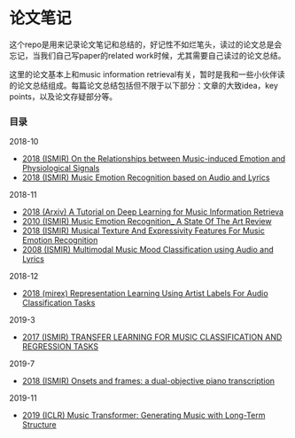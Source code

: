 # 论文笔记

这个repo是用来记录论文笔记和总结的，好记性不如烂笔头，读过的论文总是会忘记，当我们自己写paper的related work时候，尤其需要自己读过的论文总结。

这里的论文基本上和music information retrieval有关，暂时是我和一些小伙伴读的论文总结组成。每篇论文总结包括但不限于以下部分：文章的大致idea，key points，以及论文存疑部分等。 



### 目录

2018-10

- [2018  (ISMIR)  On the Relationships between Music-induced Emotion and Physiological Signals](https://github.com/1996Wanglei/Papernotes/blob/master/2018_Notes/On_the_Relationships_between_Music-induced_Emotion_and_Physiological_Signal.md)
- [2018  (ISMIR)  Music Emotion Recognition based on Audio and Lyrics](https://github.com/1996Wanglei/Papernotes/blob/master/2018_Notes/Music_Mood_Detection_Based_On_Audio_And_Lyrics_With_Deep_Neural_Net.md) 

2018-11

- [2018  (Arxiv)  A Tutorial on Deep Learning for Music Information Retrieva](https://github.com/1996Wanglei/Papernotes/blob/master/2018_Notes/A%20Tutorial%20on%20Deep%20Learning%20for%20Music%20Information%20Retrieval.md)
- [2010  (ISMIR)  Music Emotion Recognition_ A State Of The Art Review](https://github.com/1996Wanglei/Papernotes/blob/master/2018_Notes/Music%20Emotion%20Recognition_%20A%20State%20Of%20The%20Art%20Review.md)
- [2018  (ISMIR)  Musical Texture And Expressivity Features For Music Emotion Recognition](https://github.com/1996Wanglei/Papernotes/blob/master/2018_Notes/MUSICAL%20TEXTURE%20AND%20EXPRESSIVITY%20FEATURES%20FOR%20MUSIC%20EMOTION%20RECOGNITION.md)
- [2008  (ISMIR)   Multimodal Music Mood Classification using Audio and Lyrics](https://github.com/1996Wanglei/Papernotes/blob/master/2018_Notes/Multimodal_Music_Mood_Classification_using_Audio_and_Lyrics.md)

2018-12

- [2018  (mirex)   Representation Learning Using Artist Labels For Audio Classification Tasks](https://github.com/1996Wanglei/Papernotes/blob/master/2018_Notes/Representation_%20Learning_Using%20Artist_Labels_For%20Audio_Classification_Tasks.md)

2019-3

- [2017 (ISMIR) TRANSFER LEARNING FOR MUSIC CLASSIFICATION AND REGRESSION TASKS](https://github.com/1996Wanglei/Papernotes/blob/master/2018_Notes/TRANSFER%20LEARNING%20FOR%20MUSIC%20CLASSIFICATION%20AND%20REGRESSION%20TASKS(2017ISMIR).md)

2019-7

- [2018  (ISMIR) Onsets and frames: a dual-objective piano transcription ](https://github.com/1996Wanglei/Papernotes/blob/master/2018_Notes/Onsets%20and%20frames%20dual-objective%20piano%20transcription.md)

2019-11

- [2019 (ICLR) Music Transformer: Generating Music with Long-Term Structure](https://github.com/1996Wanglei/Papernotes/blob/master/2018_Notes/Music%20Transformer.md)

